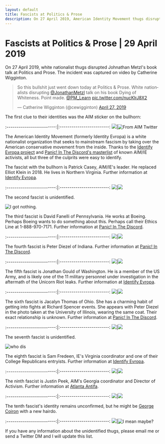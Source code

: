 ```yaml
---
layout: default
title: Fascists at Politics & Prose
description: On 27 April 2019, American Identity Movement thugs disrupted a book talk at Politics and Prose.
---
```

# Fascists at Politics & Prose | 29 April 2019

On 27 April 2019, white nationalist thugs disrupted Johnathan Metzl's book talk at Politics and Prose.  The incident was captured on video by Catherine Wigginton.

<blockquote class="twitter-tweet" data-lang="en"><p lang="en" dir="ltr">So this bullshit just went down today at Politics &amp; Prose. White nationalists disrupting <a href="https://twitter.com/JonathanMetzl?ref_src=twsrc%5Etfw">@JonathanMetzl</a> talk on his book Dying of Whiteness. Point made. <a href="https://twitter.com/PM_Learn?ref_src=twsrc%5Etfw">@PM_Learn</a> <a href="https://t.co/nucKlrJ8X2">pic.twitter.com/nucKlrJ8X2</a></p>&mdash; Catherine Wigginton (@cewigginton) <a href="https://twitter.com/cewigginton/status/1122255631757524992?ref_src=twsrc%5Etfw">April 27, 2019</a></blockquote>
<script async src="https://platform.twitter.com/widgets.js" charset="utf-8"></script>

The first clue to their identities was the AIM sticker on the bullhorn:

:-------------------------:|:-------------------------:
![](../assets/images/politics-and-prose-incident/AIMsticker.png)|![From AIM Twitter](../assets/images/politics-and-prose-incident/AIMstickertwitter.jpg)

The American Identity Movement (formerly Identity Evropa) is a white nationalist organization that seeks to mainstream fascism by taking over the American conservative movement from the inside.  Thanks to the [Identify Evropa project](https://identifyevropa.org/) and [Panic! In The Discord's masterlist](https://pad.riseup.net/p/r.f6c36916ae98317d351f6f1d817799fb) of known AIM/IE activists, all but three of the culprits were easy to identify.

The fascist with the bullhorn is Patrick Casey, AIM/IE's leader.  He replaced Elliot Klein in 2018.  He lives in Northern Virginia.  Further information at [Identify Evropa](https://identifyevropa.org/patrick-casey-executive-director/).

:-------------------------:|:-------------------------:
![](../assets/images/politics-and-prose-incident/videocasey.png)|![](../assets/images/politics-and-prose-incident/IDcasey.jpg)

The second fascist is unidentified.

![I got nothing.](../assets/images/politics-and-prose-incident/fascistno2.png)

The third fascist is David Fanelli of Pennsylvania.  He works at Boeing.  Perhaps Boeing wants to do something about this.  Perhaps call their Ethics Line at 1-888-970-7171.  Further information at [Panic! In The Discord](https://panicinthediscord.noblogs.org/post/2019/03/10/meet-david-fanelli-identity-evropa-fash-in-pennsylvania/).

:-------------------------:|:-------------------------:
![](../assets/images/politics-and-prose-incident/videodavid.png)|![](../assets/images/politics-and-prose-incident/IDdavid.jpg)

The fourth fascist is Peter Diezel of Indiana.  Further information at [Panic! In The Discord](https://panicinthediscord.noblogs.org/post/2019/03/12/peter-earl-diezel-white-supremacist-from-indiana-also-active-in-illinois-chicago/).

:-------------------------:|:-------------------------:
![](../assets/images/politics-and-prose-incident/videopeter.jpg)|![](../assets/images/politics-and-prose-incident/IDpeter.jpg)

The fifth fascist is Jonathan Gould of Washington.  He is a member of the US Army, and is likely one of the 11 military personnel under investigation in the aftermath of the Unicorn Riot leaks.  Further information at [Identify Evropa](https://identifyevropa.org/jonathan-gould-soldier-artist-white-supremacist/).

:-------------------------:|:-------------------------:
![](../assets/images/politics-and-prose-incident/videojonathan.png)|![](../assets/images/politics-and-prose-incident/IDjonathan.jpg)

The sixth fascist is Jacalyn Thomas of Ohio. She has a charming habit of getting into fights at Richard Spencer events.  She appears with Peter Diezel in the photo taken at the University of Illinois, wearing the same coat.  Their exact relationship is unknown.  Further information at [Panic! In The Discord](https://panicinthediscord.noblogs.org/post/2019/03/11/nitrodubs-aka-jacalyn-grace-thomas-the-nitronazi/).

:-------------------------:|:-------------------------:
![](../assets/images/politics-and-prose-incident/videojacalyn.jpg)|![](../assets/images/politics-and-prose-incident/IDjacalyn.png)

The seventh fascist is unidentified.

![who dis](../assets/images/politics-and-prose-incident/fascistno7.png)

The eighth fascist is Sam Fredeen, IE's Virginia coordinator and one of their College Republicans entryists.  Further information at [Identify Evropa](https://identifyevropa.org/samuel-fredeen-virginia-coordinator/).

:-------------------------:|:-------------------------:
![](../assets/images/politics-and-prose-incident/videosam.png)|![](../assets/images/politics-and-prose-incident/IDsam.jpg)

The ninth fascist is Justin Peek, AIM's Georgia coordinator and Director of Activism.  Further information at [Atlanta Antifa](https://atlantaantifa.org/2019/03/04/justin-peek-metro-atlanta-racist-is-national-director-of-activism-for-identity-evropa/).

:-------------------------:|:-------------------------:
![](../assets/images/politics-and-prose-incident/videojustin.png)|![](../assets/images/politics-and-prose-incident/IDjustin.jpg)

The tenth fascist's identity remains unconfirmed, but he might be [George Coiron](https://archive.is/yj1R7) with a new hairdo.

:-------------------------:|:-------------------------:
![](../assets/images/politics-and-prose-incident/fascistno10.png)|![I mean maybe?](../assets/images/politics-and-prose-incident/georgecoiron.png)

If you have any information about the unidentified thugs, please email me or send a Twitter DM and I will update this list.
